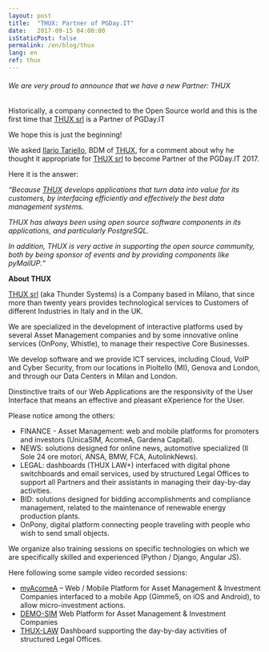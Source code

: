 ```yaml
---
layout: post
title:  "THUX: Partner of PGDay.IT"
date:   2017-09-15 04:00:00
isStaticPost: false
permalink: /en/blog/thux
lang: en
ref: thux
---
```


<h6>We are very proud to announce that we have a new Partner: THUX</h6>

Historically, a company connected to the Open Source world and this is the first time that [THUX srl](https://www.thux.it/en/) is a Partner of PGDay.IT

We hope this is just the beginning!

We asked [Ilario Tariello](https://www.linkedin.com/in/ilario-tariello/), BDM of [THUX](https://www.thux.it/en/), for a comment about why he thought it appropriate for [THUX srl](https://www.thux.it/en/) to become Partner of the PGDay.IT 2017.

Here it is the answer:

_“Because [THUX](https://www.thux.it/en/) develops applications that turn data into value for its customers, by interfacing efficiently and effectively the best data management systems._ 

_THUX has always been using open source software components in its applications, and particularly PostgreSQL._

_In addition, THUX is very active in supporting the open source community, both by being sponsor of events and by providing components like pyMailUP.“_

**About THUX**

[THUX srl](https://www.thux.it/en/) (aka Thunder Systems) is a Company based in Milano, that since more than twenty years provides technological services to Customers of different Industries in Italy and in the UK.

We are specialized in the development of interactive platforms used by several Asset Management companies and by some innovative online services (OnPony, Whistle), to manage their respective Core Businesses.

We develop software and we provide ICT services, including Cloud, VoIP and Cyber Security, from our locations in Pioltello (MI), Genova and London, and through our Data Centers in Milan and London.

Dinstinctive traits of our Web Applications are the responsivity of the User Interface that means an effective and pleasant eXperience for the User.

Please notice among the others:

* FINANCE - Asset Management: web and mobile platforms for promoters and investors (UnicaSIM, AcomeA, Gardena Capital). 
* NEWS: solutions designed for online news, automotive specialized (Il Sole 24 ore motori, ANSA, BMW, FCA, AutolinkNews).
* LEGAL: dashboards (THUX LAW+) interfaced with digital phone switchboards and email services, used by structured Legal Offices to support all Partners and their assistants in managing their day-by-day activities.
* BID: solutions designed for bidding accomplishments and compliance management, related to the maintenance of renewable energy production plants.
* OnPony, digital platform connecting people traveling with people who wish to send small objects.

We organize also training sessions on specific technologies on which we are specifically skilled and experienced (Python / Django, Angular JS).

Here following some sample video recorded sessions:

* [myAcomeA](https://vimeo.com/220431357) – Web / Mobile Platform for Asset Management & Investment Companies interfaced to a mobile App (Gimme5, on iOS and Android), to allow micro-investment actions.
* [DEMO-SIM](https://vimeo.com/220430447)  Web Platform for Asset Management & Investment Companies
* [THUX-LAW](https://vimeo.com/225224533) Dashboard supporting the day-by-day activities of structured Legal Offices. 
